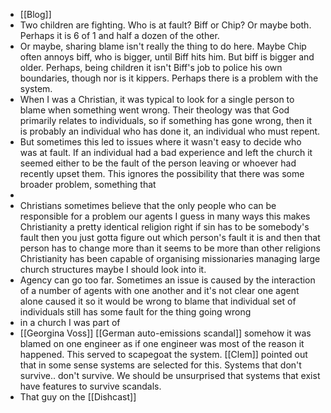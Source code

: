 - [[Blog]]
- Two children are fighting. Who is at fault? Biff or Chip? Or maybe both. Perhaps it is 6 of 1 and half a dozen of the other.
- Or maybe, sharing blame isn't really the thing to do here. Maybe Chip often annoys biff, who is bigger, until Biff hits him. But biff is bigger and older. Perhaps, being children it isn't Biff's job to police his own boundaries, though nor is it kippers. Perhaps there is a problem with the system.
- When I was a Christian, it was typical to look for a single person to blame when something went wrong. Their theology was that God primarily relates to individuals, so if something has gone wrong, then it is probably an individual who has done it, an individual who must repent.
- But sometimes this led to issues where it wasn't easy to decide who was at fault. If an individual had a bad experience and left the church it seemed either to be the fault of the person leaving or whoever had recently upset them. This ignores the possibility that there was some broader problem, something that
-
- Christians sometimes believe that the only people who can be responsible for a problem our agents I guess in many ways this makes Christianity a pretty identical religion right if sin has to be somebody's fault then you just gotta figure out which person's fault it is and then that person has to change more than it seems to be more than other religions Christianity has been capable of organising missionaries managing large church structures maybe I should look into it.
- Agency can go too far. Sometimes an issue is caused by the interaction of a number of agents with one another and it's not clear one agent alone caused it so it would be wrong to blame that individual set of individuals still has some fault for the thing going wrong
- in a church I was part of
- [[Georgina Voss]] [[German auto-emissions scandal]] somehow it was blamed on one engineer as if one engineer was most of the reason it happened. This served to scapegoat the system. [[Clem]] pointed out that in some sense systems are selected for this. Systems that don't survive.. don't survive. We should be unsurprised that systems that exist have features to survive scandals.
- That guy on the [[Dishcast]]